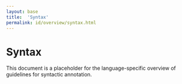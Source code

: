 ```yaml
---
layout: base
title:  'Syntax'
permalink: id/overview/syntax.html
---
```


# Syntax

This document is a placeholder for the language-specific overview of
guidelines for syntactic annotation.
